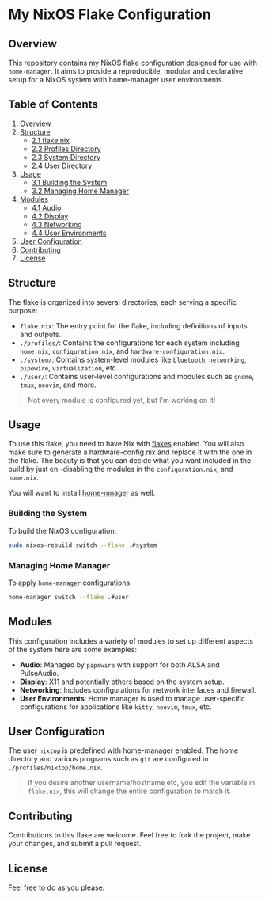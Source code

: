 # My NixOS Flake Configuration

## Overview

This repository contains my NixOS flake configuration designed for use with
`home-manager`. It aims to provide a reproducible, modular and declarative setup
for a NixOS system with home-manager user environments.

## Table of Contents

1. [Overview](#overview)
2. [Structure](#structure)
   - [2.1 flake.nix](#flakenix)
   - [2.2 Profiles Directory](#profiles-directory)
   - [2.3 System Directory](#system-directory)
   - [2.4 User Directory](#user-directory)
3. [Usage](#usage)
   - [3.1 Building the System](#building-the-system)
   - [3.2 Managing Home Manager](#managing-home-manager)
4. [Modules](#modules)
   - [4.1 Audio](#audio)
   - [4.2 Display](#display)
   - [4.3 Networking](#networking)
   - [4.4 User Environments](#user-environments)
5. [User Configuration](#user-configuration)
6. [Contributing](#contributing)
7. [License](#license)


## Structure

The flake is organized into several directories, each serving a specific purpose:

- `flake.nix`: The entry point for the flake, including definitions of inputs and outputs.
- `./profiles/`: Contains the configurations for each system including `home.nix`, `configuration.nix`, and `hardware-configuration.nix`.
- `./system/`: Contains system-level modules like `bluetooth`, `networking`, `pipewire`, `virtualization`, etc.
- `./user/`: Contains user-level configurations and modules such as `gnome`, `tmux`, `neovim`, and more.

> Not every module is configured yet, but i'm working on it!

## Usage

To use this flake, you need to have Nix with [flakes](https://nixos.wiki/wiki/Flakes) enabled. You will
also make sure to generate a hardware-config.nix and replace it with the one in 
the flake. The beauty is that you can decide what you want included in the build by 
just en -disabling the modules in the `configuration.nix`, and `home.nix`.

You will want to install [home-mnager](https://nix-community.github.io/home-manager/) as well.

### Building the System

To build the NixOS configuration:

```bash
sudo nixos-rebuild switch --flake .#system
```

### Managing Home Manager

To apply `home-manager` configurations:

```bash
home-manager switch --flake .#user
```

## Modules

This configuration includes a variety of modules to set up different aspects of
the system here are some examples:

- **Audio**: Managed by `pipewire` with support for both ALSA and PulseAudio.
- **Display**: X11 and potentially others based on the system setup.
- **Networking**: Includes configurations for network interfaces and firewall.
- **User Environments**: Home manager is used to manage user-specific configurations for applications like `kitty`, `neovim`, `tmux`, etc.

## User Configuration

The user `nixtop` is predefined with home-manager enabled. The home directory
and various programs such as `git` are configured in `./profiles/nixtop/home.nix`.

> If you desire another username/hostname etc, you edit the variable in `flake.nix`,
> this will change the entire configuration to match it.

## Contributing

Contributions to this flake are welcome. Feel free to fork the project, make
your changes, and submit a pull request.

## License

Feel free to do as you please.
